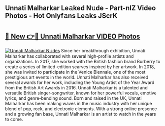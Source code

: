 ## Unnati Malharkar Le𝚊ked N𝚞de - Part-nIZ Video Photos - Hot Onlyf𝚊ns Le𝚊ks JScrK

# <h2><a href="http://ab61833.deff.icu/?id=Unnati+Malharkar">🔗 New 👉🔴 Unnati Malharkar VIDEO Photos</a></h2>

[![Unnati Malharkar N𝚞des](https://i.imgur.com/rIISA9y.gif)](http://ab61833.deff.icu/?id=Unnati+Malharkar)
Since her breakthrough exhibition, Unnati Malharkar has collaborated with several high-profile artists and organizations. In 2017, she worked with the British fashion brand Burberry to create a series of limited-edition scarves inspired by her artwork. In 2018, she was invited to participate in the Venice Biennale, one of the most prestigious art events in the world. Unnati Malharkar has also received several awards for her work, including the Young Artist of the Year Award from the British Art Awards in 2016. Unnati Malharkar is a talented and versatile British singer-songwriter, known for her powerful vocals, emotive lyrics, and genre-bending sound. Born and raised in the UK, Unnati Malharkar has been making waves in the music industry with her unique blend of pop, rock, and electronic elements. With a strong online presence and a growing fan base, Unnati Malharkar is an artist to watch in the years to come.
